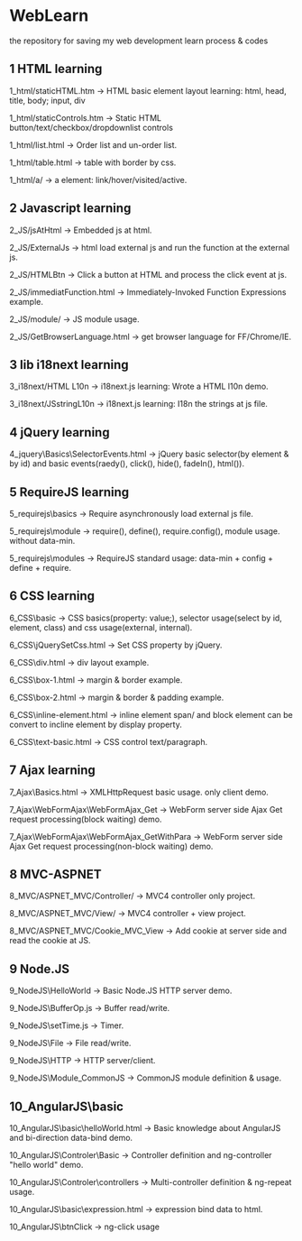 WebLearn
========

the repository for saving my web development learn process & codes

1 HTML learning
---------------

1_html/staticHTML.htm
-> HTML basic element layout learning: html, head, title, body; input, div

1_html/staticControls.htm
-> Static HTML button/text/checkbox/dropdownlist controls

1_html/list.html
-> Order list and un-order list.

1_html/table.html
-> table with border by css.

1_html/a/
-> a element: link/hover/visited/active.

2 Javascript learning
---------------------

2_JS/jsAtHtml
-> Embedded js at html.

2_JS/ExternalJs
-> html load external js and run the function at the external js.

2_JS/HTMLBtn
->  Click a button at HTML and process the click event at js.

2_JS/immediatFunction.html
-> Immediately-Invoked Function Expressions example.

2_JS/module/
-> JS module usage.

2_JS/GetBrowserLanguage.html
-> get browser language for FF/Chrome/IE.

3 lib i18next learning
----------------------

3_i18next/HTML L10n
->	i18next.js learning: Wrote a HTML l10n demo.

3_i18next/JSstringL10n
->	i18next.js learning: I18n the strings at js file.


4 jQuery learning
-----------------
4_jquery\Basics\SelectorEvents.html
->	jQuery basic selector(by element & by id) and basic events(raedy(), click(), hide(), fadeIn(), html()).


5 RequireJS learning
--------------------
5_requirejs\basics
-> Require asynchronously load external js file.

5_requirejs\module
-> require(), define(), require.config(), module usage. without data-min.

5_requirejs\modules
-> RequireJS standard usage: data-min + config + define + require.


6 CSS learning
--------------
6_CSS\basic
-> CSS basics(property: value;), selector usage(select by id, element, class) and css usage(external, internal).

6_CSS\jQuerySetCss.html
-> Set CSS property by jQuery.

6_CSS\div.html
-> div layout example.

6_CSS\box-1.html
-> margin & border example.

6_CSS\box-2.html
-> margin & border & padding example.

6_CSS\inline-element.html
-> inline element span/ and block element can be convert to incline element by display property.

6_CSS\text-basic.html
-> CSS control text/paragraph.


7 Ajax learning
---------------
7_Ajax\Basics.html
-> XMLHttpRequest basic usage. only client demo.

7_Ajax\WebFormAjax\WebFormAjax_Get
-> WebForm server side Ajax Get request processing(block waiting) demo.

7_Ajax\WebFormAjax\WebFormAjax_GetWithPara
-> WebForm server side Ajax Get request processing(non-block waiting) demo.


8 MVC-ASPNET
------------
8_MVC/ASPNET_MVC/Controller/
-> MVC4 controller only project.

8_MVC/ASPNET_MVC/View/
-> MVC4 controller + view project.

8_MVC/ASPNET_MVC/Cookie_MVC_View
-> Add cookie at server side and read the cookie at JS.


9 Node.JS
---------------
9_NodeJS\HelloWorld
-> Basic Node.JS HTTP server demo. 

9_NodeJS\BufferOp.js
-> Buffer read/write.

9_NodeJS\setTime.js
-> Timer.

9_NodeJS\File
-> File read/write.

9_NodeJS\HTTP
-> HTTP server/client.

9_NodeJS\Module_CommonJS
-> CommonJS module definition & usage.


10_AngularJS\basic
------------------
10_AngularJS\basic\helloWorld.html
-> Basic knowledge about AngularJS and bi-direction data-bind demo.

10_AngularJS\Controler\Basic
-> Controller definition and ng-controller "hello world" demo.

10_AngularJS\Controler\controllers
-> Multi-controller definition & ng-repeat usage.

10_AngularJS\basic\expression.html
-> expression bind data to html.

10_AngularJS\btnClick
-> ng-click usage








